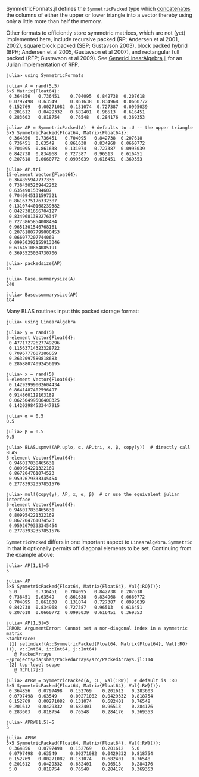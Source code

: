 SymmetricFormats.jl defines the `SymmetricPacked` type which
[concatenates](http://www.netlib.org/lapack/lug/node123.html) the columns
of either the upper or lower triangle into a vector thereby using only a
little more than half the memory.

Other formats to efficiently store symmetric matrices, which
are not (yet) implemented here, include recursive packed (RP;
Andersen et al 2001, 2002), square block packed (SBP; Gustavson
2003), block packed hybrid (BPH; Andersen et al 2005, Gustavson et
al 2007), and rectangular full packed (RFP; Gustavson et al 2009).  See
[GenericLinearAlgebra.jl](https://github.com/JuliaLinearAlgebra/GenericLinearAlgebra.jl)
for an Julian implementation of RFP.

```
julia> using SymmetricFormats

julia> A = rand(5,5)
5×5 Matrix{Float64}:
 0.364856   0.736451    0.704095  0.842738  0.207618
 0.0797498  0.63549     0.861638  0.834968  0.0660772
 0.152769   0.00271082  0.131074  0.727387  0.0995039
 0.201612   0.0429332   0.682401  0.96513   0.616451
 0.283603   0.818754    0.76548   0.284176  0.369353

julia> AP = SymmetricPacked(A)  # defaults to :U -- the upper triangle
5×5 SymmetricPacked{Float64, Matrix{Float64}}:
 0.364856  0.736451   0.704095   0.842738  0.207618
 0.736451  0.63549    0.861638   0.834968  0.0660772
 0.704095  0.861638   0.131074   0.727387  0.0995039
 0.842738  0.834968   0.727387   0.96513   0.616451
 0.207618  0.0660772  0.0995039  0.616451  0.369353

julia> AP.tri
15-element Vector{Float64}:
 0.364855947737336
 0.7364505269442262
 0.63549015394607
 0.7040945131597321
 0.8616375176332387
 0.13107440168239382
 0.8427381656704127
 0.8349681382276347
 0.7273865854008484
 0.9651301546768161
 0.20761807799000453
 0.066077207744069
 0.09950392155913346
 0.6164510864085191
 0.3693525034730706

julia> packedsize(AP)
15

julia> Base.summarysize(A)
240

julia> Base.summarysize(AP)
184
```

Many BLAS routines input this packed storage format:

```
julia> using LinearAlgebra

julia> y = rand(5)
5-element Vector{Float64}:
 0.47717272627749296
 0.11563714323328722
 0.7096777607286059
 0.2632097580818683
 0.28688074092456195

julia> x = rand(5)
5-element Vector{Float64}:
 0.14292999002604434
 0.8641487402596497
 0.914860119103189
 0.06250499506408325
 0.14202984533447915

julia> α = 0.5
0.5

julia> β = 0.5
0.5

julia> BLAS.spmv!(AP.uplo, α, AP.tri, x, β, copy(y))  # directly call BLAS
5-element Vector{Float64}:
 0.946017838465631
 0.809954221322169
 0.867204761074523
 0.9592679333345454
 0.27783932357851576

julia> mul!(copy(y), AP, x, α, β)  # or use the equivalent julian interface
5-element Vector{Float64}:
 0.946017838465631
 0.809954221322169
 0.867204761074523
 0.9592679333345454
 0.27783932357851576
```

`SymmetricPacked` differs in one important aspect to `LinearAlgebra.Symmetric`
in that it optionally permits off diagonal elements to be set.  Continuing
from the example above:

```
julia> AP[1,1]=5
5

julia> AP
5×5 SymmetricPacked{Float64, Matrix{Float64}, Val{:RO}()}:
 5.0       0.736451   0.704095   0.842738  0.207618
 0.736451  0.63549    0.861638   0.834968  0.0660772
 0.704095  0.861638   0.131074   0.727387  0.0995039
 0.842738  0.834968   0.727387   0.96513   0.616451
 0.207618  0.0660772  0.0995039  0.616451  0.369353

julia> AP[1,5]=5
ERROR: ArgumentError: Cannot set a non-diagonal index in a symmetric matrix
Stacktrace:
 [1] setindex!(A::SymmetricPacked{Float64, Matrix{Float64}, Val{:RO}()}, v::Int64, i::Int64, j::Int64)
   @ PackedArrays ~/projects/darshan/PackedArrays/src/PackedArrays.jl:114
 [2] top-level scope
   @ REPL[7]:1

julia> APRW = SymmetricPacked(A, :L, Val(:RW))  # default is :RO
5×5 SymmetricPacked{Float64, Matrix{Float64}, Val{:RW}()}:
 0.364856   0.0797498   0.152769    0.201612   0.283603
 0.0797498  0.63549     0.00271082  0.0429332  0.818754
 0.152769   0.00271082  0.131074    0.682401   0.76548
 0.201612   0.0429332   0.682401    0.96513    0.284176
 0.283603   0.818754    0.76548     0.284176   0.369353

julia> APRW[1,5]=5
5

julia> APRW
5×5 SymmetricPacked{Float64, Matrix{Float64}, Val{:RW}()}:
 0.364856   0.0797498   0.152769    0.201612   5.0
 0.0797498  0.63549     0.00271082  0.0429332  0.818754
 0.152769   0.00271082  0.131074    0.682401   0.76548
 0.201612   0.0429332   0.682401    0.96513    0.284176
 5.0        0.818754    0.76548     0.284176   0.369353
```
